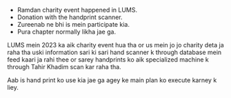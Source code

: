 - Ramdan charity event happened in LUMS.
- Donation with the handprint scanner.
- Zureenab ne bhi is mein participate kia.
- Pura chapter normally likha jae ga.

LUMS mein 2023 ka aik charity event hua tha or us mein jo jo charity deta ja raha tha uski information sari ki sari hand scanner k through database mein feed kaari ja rahi thee or sarey handprints ko aik specialized machine k through Tahir Khadim scan kar raha tha.

Aab is hand print ko use kia jae ga agey ke main plan ko execute karney k liey.